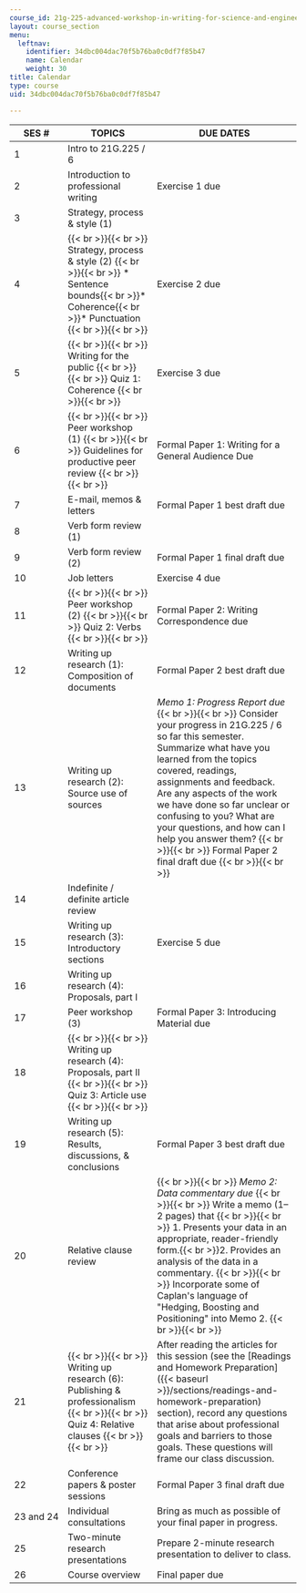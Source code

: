 ```yaml
---
course_id: 21g-225-advanced-workshop-in-writing-for-science-and-engineering-els-spring-2016
layout: course_section
menu:
  leftnav:
    identifier: 34dbc004dac70f5b76ba0c0df7f85b47
    name: Calendar
    weight: 30
title: Calendar
type: course
uid: 34dbc004dac70f5b76ba0c0df7f85b47

---
```


| SES # | TOPICS | DUE DATES |
| --- | --- | --- |
| 1 | Intro to 21G.225 / 6 | &nbsp; |
| 2 | Introduction to professional writing | Exercise 1 due |
| 3 | Strategy, process & style (1) | &nbsp; |
| 4 |  {{< br >}}{{< br >}} Strategy, process & style (2) {{< br >}}{{< br >}} *   Sentence bounds{{< br >}}*   Coherence{{< br >}}*   Punctuation {{< br >}}{{< br >}}  | Exercise 2 due |
| 5 |  {{< br >}}{{< br >}} Writing for the public {{< br >}}{{< br >}} Quiz 1: Coherence {{< br >}}{{< br >}}  | Exercise 3 due |
| 6 |  {{< br >}}{{< br >}} Peer workshop (1) {{< br >}}{{< br >}} Guidelines for productive peer review {{< br >}}{{< br >}}  | Formal Paper 1: Writing for a General Audience Due |
| 7 | E-mail, memos & letters | Formal Paper 1 best draft due |
| 8 | Verb form review (1) |  |
| 9 | Verb form review (2) | Formal Paper 1 final draft due |
| 10 | Job letters | Exercise 4 due |
| 11 |  {{< br >}}{{< br >}} Peer workshop (2) {{< br >}}{{< br >}} Quiz 2: Verbs {{< br >}}{{< br >}}  | Formal Paper 2: Writing Correspondence due |
| 12 | Writing up research (1): Composition of documents | Formal Paper 2 best draft due |
| 13 | Writing up research (2): Source use of sources | _Memo 1: Progress Report due_ {{< br >}}{{< br >}} Consider your progress in 21G.225 / 6 so far this semester. Summarize what have you learned from the topics covered, readings, assignments and feedback. Are any aspects of the work we have done so far unclear or confusing to you? What are your questions, and how can I help you answer them? {{< br >}}{{< br >}} Formal Paper 2 final draft due {{< br >}}{{< br >}}  |
| 14 | Indefinite / definite article review | &nbsp; |
| 15 | Writing up research (3): Introductory sections | Exercise 5 due |
| 16 | Writing up research (4): Proposals, part I | &nbsp; |
| 17 | Peer workshop (3) | Formal Paper 3: Introducing Material due |
| 18 |  {{< br >}}{{< br >}} Writing up research (4): Proposals, part II {{< br >}}{{< br >}} Quiz 3: Article use {{< br >}}{{< br >}}  | &nbsp; |
| 19 | Writing up research (5): Results, discussions, & conclusions | Formal Paper 3 best draft due |
| 20 | Relative clause review |  {{< br >}}{{< br >}} _Memo 2: Data commentary due_ {{< br >}}{{< br >}} Write a memo (1–2 pages) that {{< br >}}{{< br >}} 1.  Presents your data in an appropriate, reader-friendly form.{{< br >}}2.  Provides an analysis of the data in a commentary. {{< br >}}{{< br >}} Incorporate some of Caplan's language of "Hedging, Boosting and Positioning" into Memo 2. {{< br >}}{{< br >}}  |
| 21 |  {{< br >}}{{< br >}} Writing up research (6): Publishing & professionalism {{< br >}}{{< br >}} Quiz 4: Relative clauses {{< br >}}{{< br >}}  | After reading the articles for this session (see the [Readings and Homework Preparation]({{< baseurl >}}/sections/readings-and-homework-preparation) section), record any questions that arise about professional goals and barriers to those goals. These questions will frame our class discussion. |
| 22 | Conference papers & poster sessions | Formal Paper 3 final draft due |
| 23 and 24 | Individual consultations | Bring as much as possible of your final paper in progress. |
| 25 | Two-minute research presentations | Prepare 2-minute research presentation to deliver to class. |
| 26 | Course overview | Final paper due
